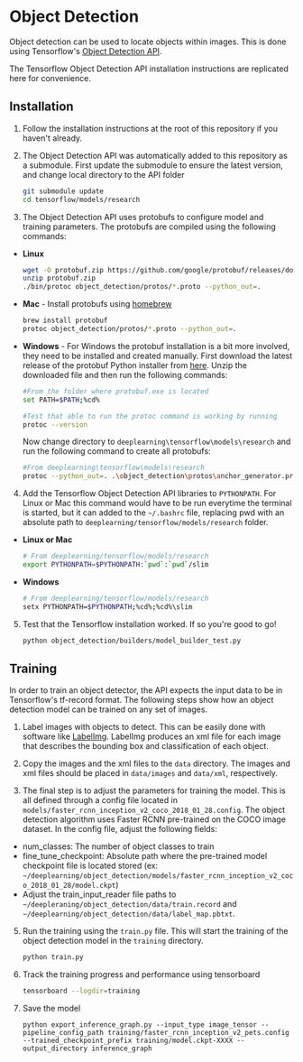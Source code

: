 # Object Detection
Object detection can be used to locate objects within images. This is done using Tensorflow's [Object Detection API](https://github.com/tensorflow/models/tree/master/research/object_detection). 

The Tensorflow Object Detection API installation instructions are replicated here for convenience.

## Installation

1. Follow the installation instructions at the root of this repository if you haven't already. 

2. The Object Detection API was automatically added to this repository as a submodule. First update the submodule to ensure the latest version, and change local directory to the API folder
    ```sh
    git submodule update
    cd tensorflow/models/research
    ```

3. The Object Detection API uses protobufs to configure model and training parameters. The protobufs are compiled using the following commands:

* **Linux**
    ```sh
    wget -O protobuf.zip https://github.com/google/protobuf/releases/download/v3.0.0/protoc-3.0.0-linux-x86_64.zip
    unzip protobuf.zip
    ./bin/protoc object_detection/protos/*.proto --python_out=.
    ```

* **Mac** - Install protobufs using [homebrew](https://brew.sh/)
    ```sh
    brew install protobuf
    protoc object_detection/protos/*.proto --python_out=.
    ```
* **Windows** - For Windows the protobuf installation is a bit more involved, they need to be installed and created manually. First download the latest release of the protobuf Python installer from [here](https://github.com/protocolbuffers/protobuf/releases/download/v3.7.0/protobuf-python-3.7.0.zip). Unzip the downloaded file and then run the following commands:
    
    ```sh
    #From the folder where protobuf.exe is located
    set PATH=$PATH;%cd%
    
    #Test that able to run the protoc command is working by running
    protoc --version
    ```
    
    Now change directory to `deeplearning\tensorflow\models\research` and run the following command to create all protobufs:
    ```sh
    #From deeplearning\tensorflow\models\research
    protoc --python_out=. .\object_detection\protos\anchor_generator.proto .\object_detection\protos\argmax_matcher.proto .\object_detection\protos\bipartite_matcher.proto .\object_detection\protos\box_coder.proto .\object_detection\protos\box_predictor.proto .\object_detection\protos\eval.proto .\object_detection\protos\faster_rcnn.proto .\object_detection\protos\faster_rcnn_box_coder.proto .\object_detection\protos\grid_anchor_generator.proto .\object_detection\protos\hyperparams.proto .\object_detection\protos\image_resizer.proto .\object_detection\protos\input_reader.proto .\object_detection\protos\losses.proto .\object_detection\protos\matcher.proto .\object_detection\protos\mean_stddev_box_coder.proto .\object_detection\protos\model.proto .\object_detection\protos\optimizer.proto .\object_detection\protos\pipeline.proto .\object_detection\protos\post_processing.proto .\object_detection\protos\preprocessor.proto .\object_detection\protos\region_similarity_calculator.proto .\object_detection\protos\square_box_coder.proto .\object_detection\protos\ssd.proto .\object_detection\protos\ssd_anchor_generator.proto .\object_detection\protos\string_int_label_map.proto .\object_detection\protos\train.proto .\object_detection\protos\keypoint_box_coder.proto .\object_detection\protos\multiscale_anchor_generator.proto .\object_detection\protos\graph_rewriter.proto
    ```
    
4. Add the Tensorflow Object Detection API libraries to `PYTHONPATH`. For Linux or Mac this command would have to be run everytime the terminal is started, but it can added to the `~/.bashrc` file, replacing pwd with an absolute path to `deeplearning/tensorflow/models/research` folder. 
* **Linux or Mac**
    ```sh
    # From deeplearning/tensorflow/models/research
    export PYTHONPATH=$PYTHONPATH:`pwd`:`pwd`/slim
    ```
* **Windows**
    ```sh
    # From deeplearning/tensorflow/models/research
    setx PYTHONPATH=$PYTHONPATH;%cd%;%cd%\slim
    ```
5. Test that the Tensorflow installation worked. If so you're good to go!
    ```sh
    python object_detection/builders/model_builder_test.py
    ```

## Training

In order to train an object detector, the API expects the input data to be in Tensorflow's tf-record format. The following steps show how an object detection model can be trained on any set of images.  

1. Label images with objects to detect. This can be easily done with software like [LabelImg](https://github.com/tzutalin/labelImg). LabelImg produces an xml file for each image that describes the bounding box and classification of each object. 

2. Copy the images and the xml files to the `data` directory. The images and xml files should be placed in `data/images` and `data/xml`, respectively. 

3. The final step is to adjust the parameters for training the model. This is all defined through a config file located in `models/faster_rcnn_inception_v2_coco_2018_01_28.config`. The object detection algorithm uses Faster RCNN pre-trained on the COCO image dataset. In the config file, adjust the following fields:
- num_classes: The number of object classes to train
- fine_tune_checkpoint: Absolute path where the pre-trained model checkpoint file is located stored (ex: `~/deeplearning/object_detection/models/faster_rcnn_inception_v2_coco_2018_01_28/model.ckpt`)
- Adjust the train_input_reader file paths to `~/deepleraning/object_detection/data/train.record` and `~/deeplearning/object_detection/data/label_map.pbtxt`.

    
5. Run the training using the `train.py` file. This will start the training of the object detection model in the `training` directory. 
    ```sh
    python train.py
    ```
    
6. Track the training progress and performance using tensorboard
    ```sh
    tensorboard --logdir=training
    ```
    
7. Save the model
    ```
    python export_inference_graph.py --input_type image_tensor --pipeline_config_path training/faster_rcnn_inception_v2_pets.config --trained_checkpoint_prefix training/model.ckpt-XXXX --output_directory inference_graph
    ```
